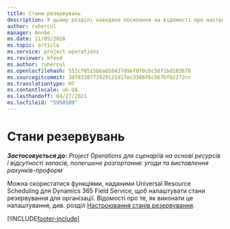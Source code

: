 ```yaml
---
title: Стани резервувань
description: У цьому розділі наведено посилання на відомості про настроювання стану резервування у Project Operations.
author: ruhercul
manager: Annbe
ms.date: 11/05/2020
ms.topic: article
ms.service: project-operations
ms.reviewer: kfend
ms.author: ruhercul
ms.openlocfilehash: 552cf8515b6a858437d9ef0f0cbc56f1bd103878
ms.sourcegitcommit: 3d78338773929121d17ec3386f6cb67bfb2272cc
ms.translationtype: HT
ms.contentlocale: uk-UA
ms.lasthandoff: 04/27/2021
ms.locfileid: "5950109"
---
```

# <a name="booking-statuses"></a>Стани резервувань

_**Застосовується до:** Project Operations для сценаріїв на основі ресурсів і відсутності запасів, полегшене розгортання: угоди та виставлення рахунків-проформ_

Можна скористатися функціями, наданими Universal Resource Scheduling для Dynamics 365 Field Service, щоб налаштувати стани резервування для організації. Відомості про те, як виконати це налаштування, див. розділ [Настроювання станів резервування](/dynamics365/field-service/set-up-booking-statuses).


[!INCLUDE[footer-include](../includes/footer-banner.md)]